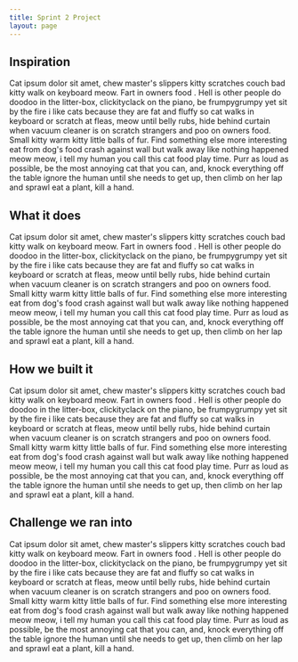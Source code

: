 ```yaml
---
title: Sprint 2 Project
layout: page
---
```


## Inspiration

Cat ipsum dolor sit amet, chew master's slippers kitty scratches couch bad kitty walk on keyboard meow. Fart in owners food . Hell is other people do doodoo in the litter-box, clickityclack on the piano, be frumpygrumpy yet sit by the fire i like cats because they are fat and fluffy so cat walks in keyboard or scratch at fleas, meow until belly rubs, hide behind curtain when vacuum cleaner is on scratch strangers and poo on owners food. Small kitty warm kitty little balls of fur. Find something else more interesting eat from dog's food crash against wall but walk away like nothing happened meow meow, i tell my human you call this cat food play time. Purr as loud as possible, be the most annoying cat that you can, and, knock everything off the table ignore the human until she needs to get up, then climb on her lap and sprawl eat a plant, kill a hand. 

## What it does

Cat ipsum dolor sit amet, chew master's slippers kitty scratches couch bad kitty walk on keyboard meow. Fart in owners food . Hell is other people do doodoo in the litter-box, clickityclack on the piano, be frumpygrumpy yet sit by the fire i like cats because they are fat and fluffy so cat walks in keyboard or scratch at fleas, meow until belly rubs, hide behind curtain when vacuum cleaner is on scratch strangers and poo on owners food. Small kitty warm kitty little balls of fur. Find something else more interesting eat from dog's food crash against wall but walk away like nothing happened meow meow, i tell my human you call this cat food play time. Purr as loud as possible, be the most annoying cat that you can, and, knock everything off the table ignore the human until she needs to get up, then climb on her lap and sprawl eat a plant, kill a hand. 

## How we built it

Cat ipsum dolor sit amet, chew master's slippers kitty scratches couch bad kitty walk on keyboard meow. Fart in owners food . Hell is other people do doodoo in the litter-box, clickityclack on the piano, be frumpygrumpy yet sit by the fire i like cats because they are fat and fluffy so cat walks in keyboard or scratch at fleas, meow until belly rubs, hide behind curtain when vacuum cleaner is on scratch strangers and poo on owners food. Small kitty warm kitty little balls of fur. Find something else more interesting eat from dog's food crash against wall but walk away like nothing happened meow meow, i tell my human you call this cat food play time. Purr as loud as possible, be the most annoying cat that you can, and, knock everything off the table ignore the human until she needs to get up, then climb on her lap and sprawl eat a plant, kill a hand. 

## Challenge we ran into

Cat ipsum dolor sit amet, chew master's slippers kitty scratches couch bad kitty walk on keyboard meow. Fart in owners food . Hell is other people do doodoo in the litter-box, clickityclack on the piano, be frumpygrumpy yet sit by the fire i like cats because they are fat and fluffy so cat walks in keyboard or scratch at fleas, meow until belly rubs, hide behind curtain when vacuum cleaner is on scratch strangers and poo on owners food. Small kitty warm kitty little balls of fur. Find something else more interesting eat from dog's food crash against wall but walk away like nothing happened meow meow, i tell my human you call this cat food play time. Purr as loud as possible, be the most annoying cat that you can, and, knock everything off the table ignore the human until she needs to get up, then climb on her lap and sprawl eat a plant, kill a hand. 